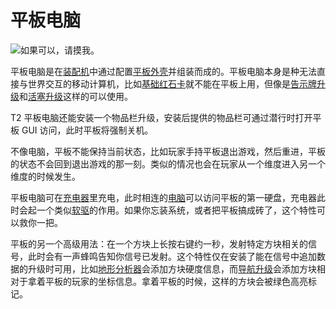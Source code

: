 # 平板电脑

![如果可以，请摸我。](item:opencomputers:tablet)

平板电脑是在[装配机](../block/assembler.md)中通过配置[平板外壳](tabletCase1.md)并组装而成的。平板电脑本身是种无法直接与世界交互的移动计算机，比如[基础红石卡](redstoneCard1.md)就不能在平板上用，但像是[告示牌升级](signUpgrade.md)和[活塞升级](pistonUpgrade.md)这样的可以使用。

T2 平板电脑还能安装一个物品栏升级，安装后提供的物品栏可通过潜行时打开平板 GUI 访问，此时平板将强制关机。

不像电脑，平板不能保持当前状态，比如玩家手持平板退出游戏，然后重进，平板的状态不会回到退出游戏的那一刻。类似的情况也会在玩家从一个维度进入另一个维度的时候发生。

平板电脑可在[充电器](../block/charger.md)里充电，此时相连的[电脑](../general/computer.md)可以访问平板的第一硬盘，充电器此时会起一个类似[软驱](../block/diskDrive.md)的作用。如果你忘装系统，或者把平板搞成砖了，这个特性可以救你一把。

平板的另一个高级用法：在一个方块上长按右键约一秒，发射特定方块相关的信号，此时会有一声蜂鸣告知你信号已发射。这个特性仅在安装了能在信号中追加数据的升级时可用，比如[地形分析器](../block/geolyzer.md)会添加方块硬度信息，而[导航升级](navigationUpgrade.md)会添加方块相对于拿着平板的玩家的坐标信息。拿着平板的时候，这样的方块会被绿色高亮标记。
